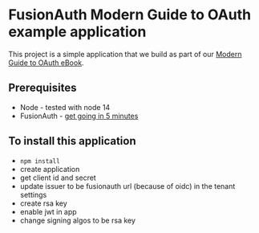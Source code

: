 # FusionAuth Modern Guide to OAuth example application

This project is a simple application that we build as part of our [Modern Guide to OAuth eBook](https://fusionauth.io/learn/expert-advice/oauth/modern-guide-to-oauth/). 


## Prerequisites

* Node - tested with node 14
* FusionAuth - [get going in 5 minutes](https://fusionauth.io/docs/v1/tech/5-minute-setup-guide/)

## To install this application

* `npm install`
* create application
* get client id and secret
* update issuer to be fusionauth url (because of oidc) in the tenant settings
* create rsa key
* enable jwt in app
* change signing algos to be rsa key

